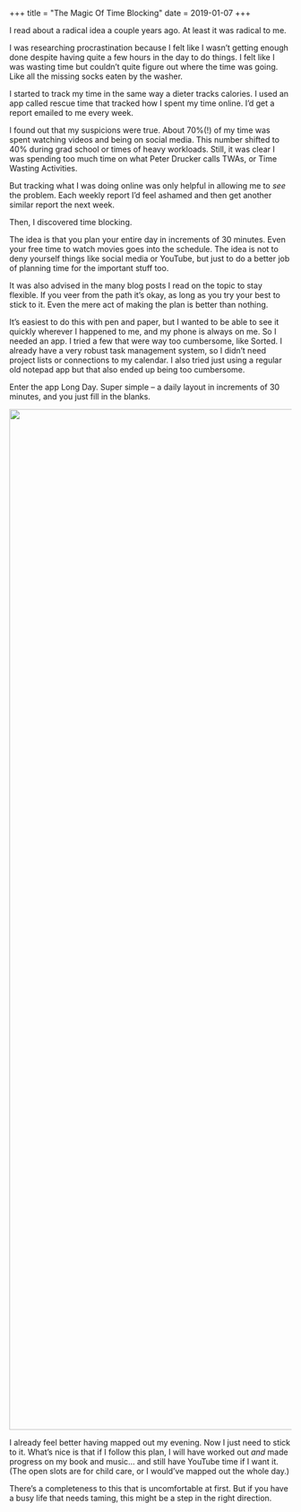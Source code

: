 +++
title = "The Magic Of Time Blocking"
date = 2019-01-07
+++

I read about a radical idea a couple years ago. At least it was radical to me.

I was researching procrastination because I felt like I wasn&#8217;t getting enough done despite having quite a few hours in the day to do things. I felt like I was wasting time but couldn&#8217;t quite figure out where the time was going. Like all the missing socks eaten by the washer.

I started to track my time in the same way a dieter tracks calories. I used an app called rescue time that tracked how I spent my time online. I&#8217;d get a report emailed to me every week.

I found out that my suspicions were true. About 70%(!) of my time was spent watching videos and being on social media. This number shifted to 40% during grad school or times of heavy workloads. Still, it was clear I was spending too much time on what Peter Drucker calls TWAs, or Time Wasting Activities.

But tracking what I was doing online was only helpful in allowing me to _see_ the problem. Each weekly report I&#8217;d feel ashamed and then get another similar report the next week.

Then, I discovered time blocking.

The idea is that you plan your entire day in increments of 30 minutes. Even your free time to watch movies goes into the schedule. The idea is not to deny yourself things like social media or YouTube, but just to do a better job of planning time for the important stuff too.

It was also advised in the many blog posts I read on the topic to stay flexible. If you veer from the path it&#8217;s okay, as long as you try your best to stick to it. Even the mere act of making the plan is better than nothing.

It&#8217;s easiest to do this with pen and paper, but I wanted to be able to see it quickly wherever I happened to me, and my phone is always on me. So I needed an app. I tried a few that were way too cumbersome, like Sorted. I already have a very robust task management system, so I didn&#8217;t need project lists or connections to my calendar. I also tried just using a regular old notepad app but that also ended up being too cumbersome.

Enter the app Long Day. Super simple &#8211; a daily layout in increments of 30 minutes, and you just fill in the blanks.

<img decoding="async" loading="lazy" src="https://i0.wp.com/www.ziahassan.com/daily/wp-content/uploads/2019/01/CA1541AB-FD3A-42B0-9DB9-018FB1232403.jpeg?resize=1125%2C1820" class="alignnone size-full wp-image-585" height="1820" width="1125" srcset="https://i0.wp.com/www.ziahassan.com/daily/wp-content/uploads/2019/01/CA1541AB-FD3A-42B0-9DB9-018FB1232403.jpeg?w=1125 1125w, https://i0.wp.com/www.ziahassan.com/daily/wp-content/uploads/2019/01/CA1541AB-FD3A-42B0-9DB9-018FB1232403.jpeg?resize=185%2C300 185w, https://i0.wp.com/www.ziahassan.com/daily/wp-content/uploads/2019/01/CA1541AB-FD3A-42B0-9DB9-018FB1232403.jpeg?resize=768%2C1242 768w, https://i0.wp.com/www.ziahassan.com/daily/wp-content/uploads/2019/01/CA1541AB-FD3A-42B0-9DB9-018FB1232403.jpeg?resize=633%2C1024 633w" sizes="(max-width: 1000px) 100vw, 1000px" data-recalc-dims="1" /> 

I already feel better having mapped out my evening. Now I just need to stick to it. What&#8217;s nice is that if I follow this plan, I will have worked out _and_ made progress on my book and music&#8230; and still have YouTube time if I want it. (The open slots are for child care, or I would&#8217;ve mapped out the whole day.)

There&#8217;s a completeness to this that is uncomfortable at first. But if you have a busy life that needs taming, this might be a step in the right direction.